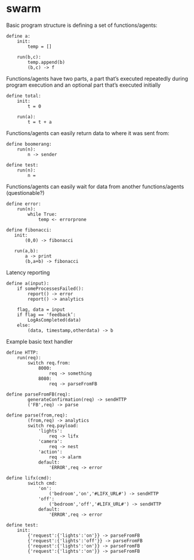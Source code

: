 # swarm











Basic program structure is defining a set of functions/agents:

```
define a:
    init:
        temp = []

    run(b,c):
        temp.append(b)
        (b,c) -> f
```

Functions/agents have two parts, a part that’s executed repeatedly during program execution and an optional part that’s executed initially

```
define total:
    init:
        t = 0

    run(a):
        t = t + a
```        

Functions/agents can easily return data to where it was sent from:

```
define boomerang:
    run(n):
        n -> sender

define test:
    run(n):
        n = 
```


Functions/agents can easily wait for data from another functions/agents (questionable?)

```
define error:
    run(n):
        while True:
            temp <- errorprone
```


```
define fibonacci:
   init:
       (0,0) -> fibonacci
   
   run(a,b):
       a -> print
       (b,a+b) -> fibonacci
```



Latency reporting

```
define a(input):
    if someProcessesFailed():
        report() -> error
        report() -> analytics

    flag, data = input
    if flag == 'feedback’:
        LogAsCompleted(data)
    else:
        (data, timestamp,otherdata) -> b
```



Example basic text handler

```
define HTTP:
    run(req):
        switch req.from:
            8000:
                req -> something
            8080:
                req -> parseFromFB
                
define parseFromFB(req):
        generateConfirmation(req) -> sendHTTP
        ('FB',req) -> parse
        
define parse(from,req):
        (from,req) -> analytics
        switch req.payload:
            'lights':
                req -> lifx
            'camera':
                req -> nest
            'action':
                req -> alarm
            default:
                'ERROR',req -> error

define lifx(cmd):
        switch cmd:
            'on':
                ('bedroom','on','#LIFX_URL#') -> sendHTTP
            'off':
                ('bedroom','off','#LIFX_URL#') -> sendHTTP
            default:
                'ERROR',req -> error

define test:
    init:
        {'request':{'lights':'on'}} -> parseFromFB
        {'request':{'lights':'off'}} -> parseFromFB
        {'request':{'lights':'on'}} -> parseFromFB
        {'request':{'lights':'on'}} -> parseFromFB

```












